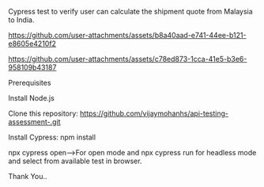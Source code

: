 Cypress test to verify user can calculate the shipment quote from Malaysia to India.



https://github.com/user-attachments/assets/b8a40aad-e741-44ee-b121-e8605e4210f2



https://github.com/user-attachments/assets/c78ed873-1cca-41e5-b3e6-958109b43187

Prerequisites

Install Node.js

Clone this repository:
https://github.com/vijaymohanhs/api-testing-assessment-.git

Install Cypress:
npm install

npx cypress open-->For open mode and npx cypress run for headless mode and select from available test in browser.

Thank You..
